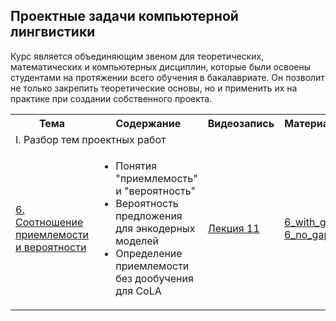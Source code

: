 ## Проектные задачи компьютерной лингвистики

Курс является объединяющим звеном для теоретических, математических и компьютерных дисциплин, которые были освоены студентами на протяжении всего обучения в бакалавриате. Он позволит не только закрепить теоретические основы, но и применить их на практике при создании собственного проекта.

<!DOCTYPE html>
<html>
<table>
  <tr>
    <th>Тема</th>
    <th>Содержание</th>
    <th>Видеозапись</th>
    <th>Материалы</th>
  </tr>
  <tr>
    <td colspan="4">I. Разбор тем проектных работ</td>
    </tr>
  <tr>
  <td rowspan="2"><a href="https://github.com/Xeanst/compling_tasks/blob/main/6_acceptability_and_probability">6. Соотношение приемлемости и вероятности</a></td>
      <td><ul>
  <li>Понятия "приемлемость" и "вероятность"</li>
  <li>Вероятность предложения для энкодерных моделей</li>
  <li>Определение приемлемости без дообучения для CoLA</li>
</ul>  </td>
    <td><a href="https://teach-in.ru/lecture/2025-01-24-Studenikina-2">Лекция 11</a></td>
    <td><a href="https://github.com/Xeanst/compling_tasks/blob/main/6_acceptability_and_probability/6_acceptability_and_probability_with_gaps.ipynb">6_with_gaps</a><br/><a href="https://github.com/Xeanst/compling_tasks/blob/main/6_acceptability_and_probability/6_acceptability_and_probability_no_gaps.ipynb">6_no_gaps</a></td>
   </tr>
</table>
</html>
